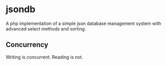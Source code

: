 # jsondb
A php implementation of a simple json database management system with advanced select methods and sorting.


## Concurrency
Writing is concurrent. Reading is not.
